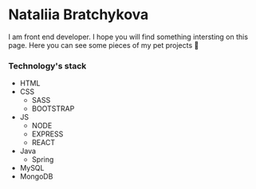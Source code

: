 # Nataliia Bratchykova
I am front end developer.
I hope you will find something intersting on this page. Here you can see some pieces of my pet projects 💜
### Technology's stack
+ HTML
+ CSS
  + SASS
  + BOOTSTRAP
+ JS
  + NODE
  + EXPRESS
  + REACT
+ Java
  + Spring
+ MySQL
+ MongoDB
